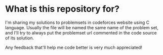 # What is this repository for?

I'm sharing my solutions to problemsets in codeforces website using C language.
Usually the file will be named the same name of the problem set, and I'll try to always put the problemset url commented in the code source of its solution.

Any feedback that'll help me code better is very much appreciated!